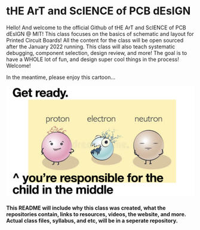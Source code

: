 # tHE ArT and ScIENCE of PCB dEsIGN

Hello! And welcome to the official Github of tHE ArT and ScIENCE of PCB dEsIGN @ MIT! This class focuses on the basics of schematic and layout for Printed Circuit Boards! All the content for the class will be open sourced after the January 2022 running. This class will also teach systematic debugging, component selection, design review, and more! The goal is to have a WHOLE lot of fun, and design super cool things in the process! Welcome! 

In the meantime, please enjoy this cartoon...

![alt text](https://github.com/PCB-Design-MIT/.github/blob/main/media/AD.png?raw=true)

#### This README will include why this class was created, what the repositories contain, links to resources, videos, the website, and more. Actual class files, syllabus, and etc, will be in a seperate repository.  
